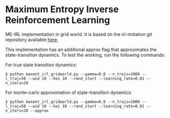 # Maximum Entropy Inverse Reinforcement Learning

ME-IRL implementation in grid world. It is based on the irl-imitation git repository available [here](https://github.com/stormmax/irl-imitation).

This implementation has an additional approx flag that approximates the state-transition dynamics. To test the working, run the following commands:


For true state transition dynamics:
```
$ python maxent_irl_gridworld.py --gamma=0.8 --n_trajs=1000 --l_traj=50 --wid 10 --hei 10 --rand_start --learning_rate=0.01 --n_iters=20
```

For monte-carlo approximation of state-transition dynamics:
```
$ python maxent_irl_gridworld.py --gamma=0.8 --n_trajs=1000 --l_traj=50 --wid 10 --hei 10 --rand_start --learning_rate=0.01 --n_iters=20 --approx
```


